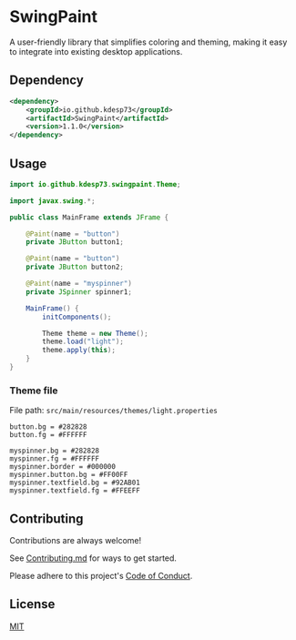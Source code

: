 # SwingPaint

A user-friendly library that simplifies coloring and theming,
making it easy to integrate into existing desktop applications.

## Dependency

```xml
<dependency>
    <groupId>io.github.kdesp73</groupId>
    <artifactId>SwingPaint</artifactId>
    <version>1.1.0</version>
</dependency>
```

## Usage

```java
import io.github.kdesp73.swingpaint.Theme;

import javax.swing.*;

public class MainFrame extends JFrame {

	@Paint(name = "button")
	private JButton button1;

	@Paint(name = "button")
	private JButton button2;

	@Paint(name = "myspinner")
	private JSpinner spinner1;

	MainFrame() {
		initComponents();

		Theme theme = new Theme();
		theme.load("light");
		theme.apply(this);
	}
}

```

### Theme file

File path: `src/main/resources/themes/light.properties`

```properties
button.bg = #282828
button.fg = #FFFFFF

myspinner.bg = #282828
myspinner.fg = #FFFFFF
myspinner.border = #000000
myspinner.button.bg = #FF00FF
myspinner.textfield.bg = #92AB01
myspinner.textfield.fg = #FFEEFF
```

## Contributing

Contributions are always welcome!

See [Contributing.md](https://github.com/KDesp73/Swing-Themes-Library/blob/main/CONTRIBUTING.md) for ways to get started.

Please adhere to this project's [Code of Conduct](https://github.com/KDesp73/Swing-Themes-Library/blob/main/CODE_OF_CONDUCT.md).

## License

[MIT](https://choosealicense.com/licenses/mit/)
